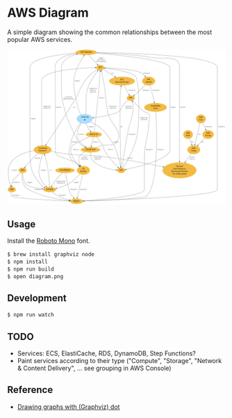 # AWS Diagram

A simple diagram showing the common relationships between the most popular AWS services.

![The diagram](diagram.svg)

## Usage

Install the [Roboto Mono](https://fonts.google.com/specimen/Roboto+Mono) font.

```bash
$ brew install graphviz node
$ npm install
$ npm run build
$ open diagram.png
```

## Development

```bash
$ npm run watch
```

## TODO

- Services: ECS, ElastiCache, RDS, DynamoDB, Step Functions?
- Paint services according to their type ("Compute", "Storage", "Network & Content Delivery", ... see grouping in AWS Console)

## Reference

- [Drawing graphs with (Graphviz) dot](https://graphviz.gitlab.io/_pages/pdf/dotguide.pdf)